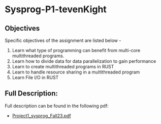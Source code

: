 # Sysprog-P1-tevenKight
## Objectives
Specific objectives of the assignment are listed below - 
1. Learn what type of programming can benefit from multi-core multithreaded programs.
2. Learn how to divide data for data parallelization to gain performance
3. Learn to create multithreaded programs in RUST
4. Learn to handle resource sharing in a multithreaded program
5. Learn File I/O in RUST

## Full Description:
Full description can be found in the following pdf:
- [Project1_sysprog_Fall23.pdf](https://github.com/StevenKight/Sysprog-P1-StevenKight/files/12716300/Project1_sysprog_Fall23.pdf)
